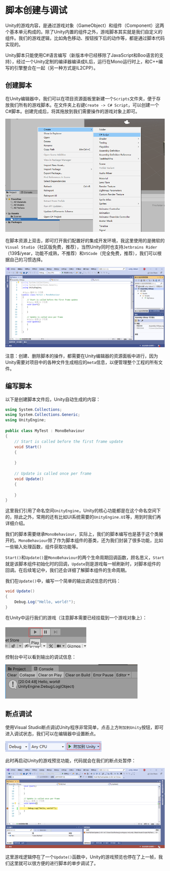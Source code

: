 # 脚本创建与调试

Unity的游戏内容，是通过游戏对象（GameObject）和组件（Component）这两个基本单元构成的。除了Unity内置的组件之外，游戏脚本其实就是我们自定义的组件。我们的游戏逻辑，比如角色移动、按钮按下后的动作等，都是通过脚本代码实现的。

Unity脚本只能使用C#语言编写（新版本中已经移除了JavaScript和Boo语言的支持），经过一个Unity定制的编译器编译成IL后，运行在Mono运行时上，和C++编写的引擎整合在一起（另一种方式是IL2CPP）。

## 创建脚本

在Unity编辑器中，我们可以在项目资源面板里新建一个`Scripts`文件夹，便于存放我们所有的游戏脚本。在文件夹上右键`Create -> C# Script`，可以创建一个C#脚本。创建完成后，将其拖放到我们需要操作的游戏对象上即可。

![](res/1.png)

在脚本资源上双击，即可打开我们配置好的集成开发环境，我这里使用的是微软的`Visual Studio`（社区版免费，推荐），当然Unity同时也支持`Jetbrains Rider`（139$/year，功能不成熟，不推荐）和`VSCode`（完全免费，推荐），我们可以根据自己的习惯选择。

![](res/2.png)

注意：创建、删除脚本的操作，都需要在Unity编辑器的资源面板中进行，因为Unity需要对项目中的各种文件生成相应的`meta`信息，以便管理整个工程的所有文件。

## 编写脚本

以下是创建脚本文件后，Unity自动生成的内容：

```csharp
using System.Collections;
using System.Collections.Generic;
using UnityEngine;

public class MyTest : MonoBehaviour
{
    // Start is called before the first frame update
    void Start()
    {
        
    }

    // Update is called once per frame
    void Update()
    {
        
    }
}
```

这里我们引用了命名空间`UnityEngine`，Unity的核心功能都是在这个命名空间下的，除此之外，常用的还有比如UI系统需要的`UnityEngine.UI`等，用到时我们再详细介绍。

我们的脚本需要继承`MonoBehaviour`，实际上，我们的脚本编写也是基于这个类展开的。`MonoBehaviour`除了作为脚本组件的基类，还为我们封装了很多功能，比如一些输入处理函数，组件获取功能等。

`Start()`和`Update()`是`MonoBehaviour`的两个生命周期回调函数，顾名思义，`Start`就是该脚本组件初始化时的回调，`Update`则是游戏每一帧刷新时，对脚本组件的回调。在后续笔记中，我们还会详细了解脚本组件的生命周期。

我们在`Update()`中，编写一个简单的输出调试信息的代码：
```csharp
void Update()
{
    Debug.Log("Hello, world!");
}
```

在Unity中运行我们的游戏（注意脚本需要已经挂载到一个游戏对象上）：

![](res/3.png)

控制台中可以看到输出的调试信息：

![](res/4.png)

## 断点调试

使用Visual Studio断点调试Unity程序非常简单，点击上方`附加到Unity`按钮，即可进入调试状态，我们可以在编辑器中设置断点。

![](res/5.png)

此时再启动Unity的游戏预览功能，代码就会在我们的断点处暂停：

![](res/6.png)

这里游戏逻辑停在了一个`Update()`函数中，Unity的游戏预览也停在了上一帧，我们这里就可以很方便的进行脚本的单步调试了。
